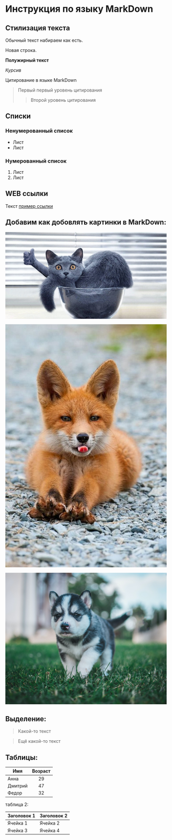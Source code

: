 # Инструкция по языку MarkDown

## Стилизация текста

Обычный текст набираем как есть.

Новая строка.

**Полужирный текст**

*Курсив*

Цитирование в языке MarkDown
> Первый первый уровень цитирования
>> Второй уровень цитирования

## Списки
### Ненумерованный список
* Лист
* Лист

### Нумерованный список
1. Лист
2. Лист

## WEB ссылки
Текст [пример ссылки](http.example.com "Всплывающая подсказка")

## Добавим как добовлять картинки в MarkDown:
![котик](котик.jpg)

![лисенок](лисенок.jpg)

![щеночек](щеночек.jpg)

## Выделение:
> Какой-то текст

> Ещё какой-то текст

## Таблицы:

Имя      | Возраст
---------|:-------:
Анна     |   29
Дмитрий  |   47
Федор    |   32

таблица 2:

| Заголовок 1 | Заголовок 2 |
| ----------- | ----------- |
| Ячейка 1    | Ячейка 2   |
| Ячейка 3    | Ячейка 4   |